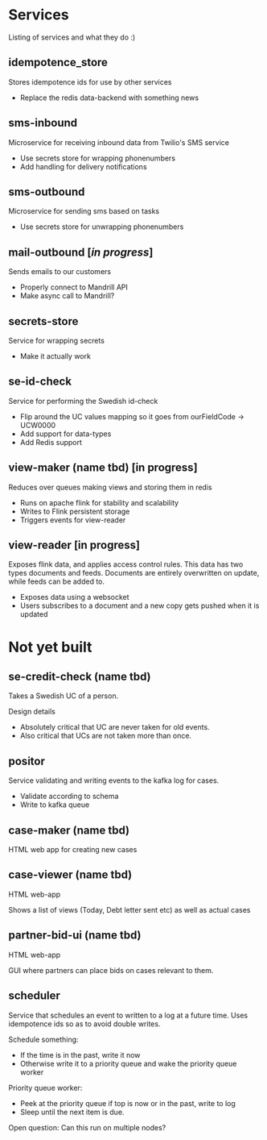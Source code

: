 Services
=========

Listing of services and what they do :)

idempotence_store
------------------

Stores idempotence ids for use by other services

- Replace the redis data-backend with something news


sms-inbound
-----------

Microservice for receiving inbound data from Twilio's SMS service

- Use secrets store for wrapping phonenumbers
- Add handling for delivery notifications


sms-outbound
-------------

Microservice for sending sms based on tasks

- Use secrets store for unwrapping phonenumbers


mail-outbound [_in progress_]
-------------

Sends emails to our customers

- Properly connect to Mandrill API
- Make async call to Mandrill?

secrets-store
--------------

Service for wrapping secrets

- Make it actually work

se-id-check
------------

Service for performing the Swedish id-check

- Flip around the UC values mapping so it goes from ourFieldCode -> UCW0000
- Add support for data-types
- Add Redis support

view-maker (name tbd) [in progress]
----------------------
Reduces over queues making views and storing them in redis

- Runs on apache flink for stability and scalability
- Writes to Flink persistent storage
- Triggers events for view-reader

view-reader [in progress]
---------------------------

Exposes flink data, and applies access control rules. This data
has two types documents and feeds. Documents are entirely overwritten
on update, while feeds can be added to.

- Exposes data using a websocket
- Users subscribes to a document and a new copy gets pushed when it is updated

Not yet built
==============

se-credit-check (name tbd)
---------------------------

Takes a Swedish UC of a person.

Design details
- Absolutely critical that UC are never taken for old events.
- Also critical that UCs are not taken more than once.

positor
---------

Service validating and writing events to the kafka log for cases.

- Validate according to schema
- Write to kafka queue

case-maker (name tbd)
---------------------
HTML web app for creating new cases

case-viewer (name tbd)
----------------------
HTML web-app

Shows a list of views (Today, Debt letter sent etc) as well as actual cases


partner-bid-ui (name tbd)
--------------------------
HTML web-app

GUI where partners can place bids on cases relevant to them.


scheduler
----------

Service that schedules an event to written to a log at a future
time. Uses idempotence ids so as to avoid double writes.

Schedule something:
- If the time is in the past, write it now
- Otherwise write it to a priority queue and wake the priority queue worker

Priority queue worker:
- Peek at the priority queue if top is now or in the past, write to log
- Sleep until the next item is due.

Open question: Can this run on multiple nodes?
